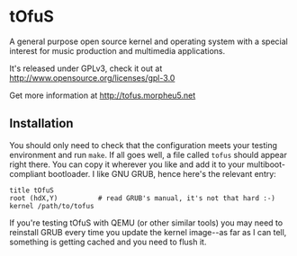 tOfuS
=====

A general purpose open source kernel and operating system with a special
interest for music production and multimedia applications.

It's released under GPLv3, check it out at http://www.opensource.org/licenses/gpl-3.0

Get more information at http://tofus.morpheu5.net

Installation
------------
You should only need to check that the configuration meets your testing
environment and run `make`. If all goes well, a file called `tofus` should
appear right there. You can copy it wherever you like and add it to your
multiboot-compliant bootloader. I like GNU GRUB, hence here's the relevant
entry:

    title tOfuS
    root (hdX,Y)          # read GRUB's manual, it's not that hard :-)
    kernel /path/to/tofus

If you're testing tOfuS with QEMU (or other similar tools) you may need to
reinstall GRUB every time you update the kernel image--as far as I can tell,
something is getting cached and you need to flush it.
